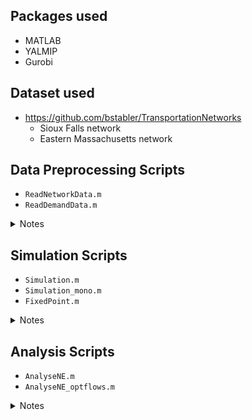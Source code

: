 ## Packages used
- MATLAB
- YALMIP
- Gurobi

## Dataset used
- https://github.com/bstabler/TransportationNetworks
    - Sioux Falls network 
    - Eastern Massachusetts network

## Data Preprocessing Scripts
- `ReadNetworkData.m`
- `ReadDemandData.m`

<details> <summary>Notes</summary>
Set parameter `dem_scale` in both files to the same value. `dem_scale` scales the demand and edge capacity such that Gurobi does not run into numerical errors when solving the optimisation problem.
</details>

## Simulation Scripts
- `Simulation.m`
- `Simulation_mono.m`
- `FixedPoint.m`

<details> <summary>Notes</summary>
Run `Simulation.m` to find an initial feasible point for multi-operators simulations. Then, run `FixedPoint.m` as a heuristic algorithm to find the general Nash equilibrium.
`Simulation_mono` is used for a single-operator simulation, as the optimisation problem is convex.
</details>

## Analysis Scripts
- `AnalyseNE.m`
- `AnalyseNE_optflows.m`

<details><summary>Notes</summary>
`AnalyseNE.m` uses saved results and compute the necessary metrics. Helper functions to plot graphs are also written in `AnalyseNE.m`.
`Analyse_optflows.m` calculates the optimum flows to serve the satisfied induced demand from a competing or self-maximisng simulation.
Colourmaps used are from https://github.com/DrosteEffect/BrewerMap .

